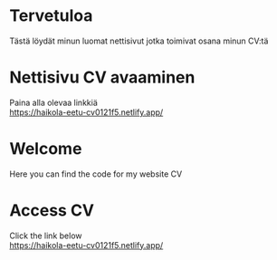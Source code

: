 # Tervetuloa
Tästä löydät minun luomat nettisivut jotka toimivat osana minun CV:tä

# Nettisivu CV avaaminen
Paina alla olevaa linkkiä <br>
https://haikola-eetu-cv0121f5.netlify.app/

# Welcome
Here you can find the code for my website CV

# Access CV
Click the link below <br>
https://haikola-eetu-cv0121f5.netlify.app/
